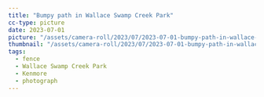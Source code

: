 ```yaml
---
title: "Bumpy path in Wallace Swamp Creek Park"
cc-type: picture
date: 2023-07-01
picture: "/assets/camera-roll/2023/07/2023-07-01-bumpy-path-in-wallace-swamp-creek-park/20230702_021923910_iOS.jpg"
thumbnail: "/assets/camera-roll/2023/07/2023-07-01-bumpy-path-in-wallace-swamp-creek-park/20230702_021923910_iOS-thumbnail.jpg"
tags:
  - fence
  - Wallace Swamp Creek Park
  - Kenmore
  - photograph
---
```

